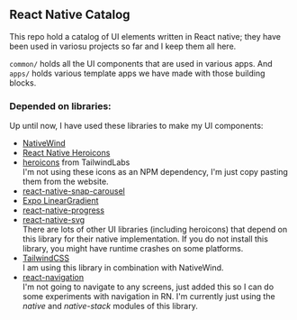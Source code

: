 ## React Native Catalog

This repo hold a catalog of UI elements written in React native; they have been used in variosu projects so far and I
keep them all here.

`common/` holds all the UI components that are used in various apps. And `apps/` holds various template apps we have
made with those building blocks.

### Depended on libraries:

Up until now, I have used these libraries to make my UI components:
<ul>
<li><a href="https://github.com/marklawlor/nativewind">NativeWind</a></li>
<li><a href="https://github.com/ecklf/react-native-heroicons">React Native Heroicons</a></li>
<li><a href="https://github.com/tailwindlabs/heroicons">heroicons</a> from TailwindLabs</li>
I'm not using these icons as an NPM dependency, I'm just copy pasting them from the website.
<li><a href="https://github.com/meliorence/react-native-snap-carousel">react-native-snap-carousel</a></li>
<li><a href="https://docs.expo.dev/versions/latest/sdk/linear-gradient/">Expo LinearGradient</a></li>
<li><a href="https://github.com/oblador/react-native-progress">react-native-progress</a></li>
<li><a href="https://github.com/software-mansion/react-native-svg">react-native-svg</a></li>
There are lots of other UI libraries (including heroicons) that depend on this library for their native implementation. If you do not install this library, you might have runtime crashes on some platforms.
<li><a href="https://github.com/tailwindlabs/tailwindcss">TailwindCSS</a></li>
I am using this library in combination with NativeWind.
<li><a href="https://reactnavigation.org/">react-navigation</a></li>
I'm not going to navigate to any screens, just added this so I can do some experiments with navigation in RN. I'm currently just using the <i>native</i> and <i>native-stack</i> modules of this library.
</ul>